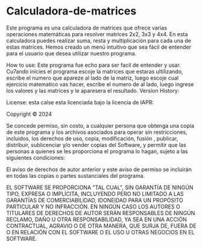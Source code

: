 # Calculadora-de-matrices
Este programa es una calculadora de matrices que ofrece varias operaciones matemáticas para resolver matrices 2x2, 3x3 y 4x4. En esta calculadora puedes realizar suma, resta y multiplicación para cada una de estas matrices. Hemos creado un menú intuitivo que sea fácil de entender para el usuario que desea utilizar nuestro programa. 

How to use:
Este programa fue echo para ser facil de entender y usar. Cu7ando inicies el programa escoje la matrices que estaras ultilizando, escribe el numero que apareze al lado de la matriz, luego escoje cual ejercicio matematico vas hacer, escribe el numero de al lado, luego ingrese los valores y las matrices y le aparesera el resultado. 
Version History:  

License:
esta calse esta licenciada bajo la licencia de IAPR:

Copyright © 2024

Se concede permiso, sin costo, a cualquier persona que obtenga una copia de este programa y los archivos asociados para operar sin restricciones, incluidos, los derechos de uso, copia, modificación, fusión , publicar, distribuir, sublicenciar y/o vender copias del Software, y permitir que las personas a quienes se les proporciona el programa lo hagan, sujeto a las siguientes condiciones:

El aviso de derechos de autor anterior y este aviso de permiso se incluirán en todas las copias o partes sustanciales del programa.

EL SOFTWARE SE PROPORCIONA "TAL CUAL", SIN GARANTÍA DE NINGÚN TIPO, EXPRESA O IMPLÍCITA, INCLUYENDO PERO NO LIMITADO A LAS GARANTÍAS DE COMERCIABILIDAD, IDONEIDAD PARA UN PROPÓSITO PARTICULAR Y NO INFRACCIÓN. EN NINGÚN CASO LOS AUTORES O TITULARES DE DERECHOS DE AUTOR SERÁN RESPONSABLES DE NINGÚN RECLAMO, DAÑO U OTRA RESPONSABILIDAD, YA SEA EN UNA ACCIÓN CONTRACTUAL, AGRAVIO O DE OTRA MANERA, QUE SURJA DE, FUERA DE O EN RELACIÓN CON EL SOFTWARE O EL USO U OTRAS NEGOCIOS EN EL SOFTWARE.
